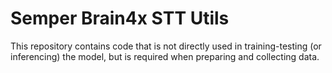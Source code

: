 # Semper Brain4x STT Utils

This repository contains code that is not directly used in training-testing (or inferencing) the model, but is required when preparing and collecting data.